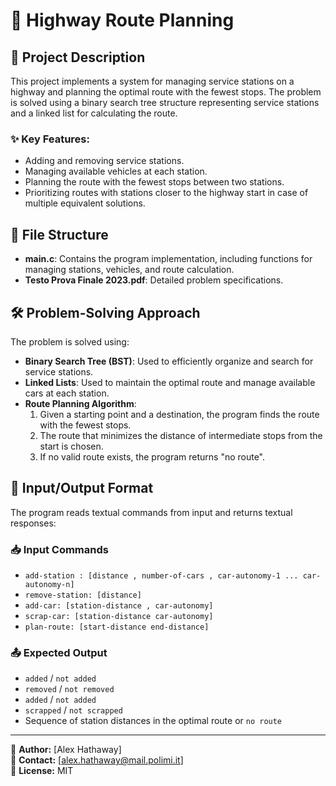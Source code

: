 # 🚗 Highway Route Planning 

## 📌 Project Description
This project implements a system for managing service stations on a highway and planning the optimal route with the fewest stops. The problem is solved using a binary search tree structure representing service stations and a linked list for calculating the route.

### ✨ Key Features:
- Adding and removing service stations.
- Managing available vehicles at each station.
- Planning the route with the fewest stops between two stations.
- Prioritizing routes with stations closer to the highway start in case of multiple equivalent solutions.

## 📂 File Structure
- **main.c**: Contains the program implementation, including functions for managing stations, vehicles, and route calculation.
- **Testo Prova Finale 2023.pdf**: Detailed problem specifications.

## 🛠️ Problem-Solving Approach
The problem is solved using:
- **Binary Search Tree (BST)**: Used to efficiently organize and search for service stations.
- **Linked Lists**: Used to maintain the optimal route and manage available cars at each station.
- **Route Planning Algorithm**:
  1. Given a starting point and a destination, the program finds the route with the fewest stops.
  2. The route that minimizes the distance of intermediate stops from the start is chosen.
  3. If no valid route exists, the program returns "no route".

## 📄 Input/Output Format
The program reads textual commands from input and returns textual responses:

### 📥 Input Commands
- `add-station : [distance , number-of-cars , car-autonomy-1 ... car-autonomy-n]`
- `remove-station: [distance]`
- `add-car: [station-distance , car-autonomy]`
- `scrap-car: [station-distance car-autonomy]`
- `plan-route: [start-distance end-distance]`

### 📤 Expected Output
- `added` / `not added`
- `removed` / `not removed`
- `added` / `not added`
- `scrapped` / `not scrapped`
- Sequence of station distances in the optimal route or `no route`

---
📌 **Author:** [Alex Hathaway]  
📧 **Contact:** [alex.hathaway@mail.polimi.it]  
📜 **License:** MIT


